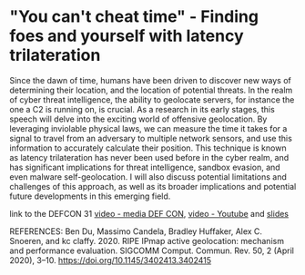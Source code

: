 # "You can't cheat time" - Finding foes and yourself with latency trilateration

Since the dawn of time, humans have been driven to discover new ways of determining their location, and the location of potential threats. In the realm of cyber threat intelligence, the ability to geolocate servers, for instance the one a C2 is running on, is crucial. As a research in its early stages, this speech will delve into the exciting world of offensive geolocation. By leveraging inviolable physical laws, we can measure the time it takes for a signal to travel from an adversary to multiple network sensors, and use this information to accurately calculate their position. This technique is known as latency trilateration has never been used before in the cyber realm, and has significant implications for threat intelligence, sandbox evasion, and even malware self-geolocation. I will also discuss potential limitations and challenges of this approach, as well as its broader implications and potential future developments in this emerging field.

link to the DEFCON 31 [video - media DEF CON](https://media.defcon.org/DEF%20CON%2031/DEF%20CON%2031%20video%20and%20slides/DEF%20CON%2031%20-%20You%20Can%27t%20Cheat%20Time%20-%20Finding%20foes%20and%20yourself%20with%20latency%20trilateration%20-%20Lorenzo%20Cococcia.mp4), [video - Youtube](https://www.youtube.com/watch?v=_iAffzWxexA) and [slides](https://media.defcon.org/DEF%20CON%2031/DEF%20CON%2031%20presentations/Lorenzo%20Cococcia%20-%20You%20can%27t%20cheat%20time%20-%20Finding%20foes%20and%20yourself%20with%20latency%20trilateration..pdf)

REFERENCES:
Ben Du, Massimo Candela, Bradley Huffaker, Alex C. Snoeren, and kc claffy. 2020.
RIPE IPmap active geolocation: mechanism and performance evaluation.
SIGCOMM Comput. Commun. Rev. 50, 2 (April 2020), 3–10. https://doi.org/10.1145/3402413.3402415
